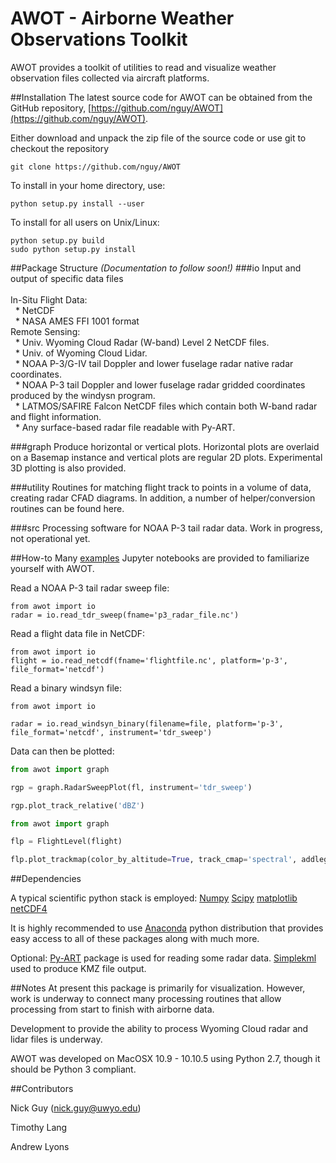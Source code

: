 AWOT - Airborne Weather Observations Toolkit
===============

AWOT provides a toolkit of utilities to read and visualize weather observation files collected via aircraft platforms.


##Installation
The latest source code for AWOT can be obtained from the GitHub repository,
[https://github.com/nguy/AWOT](https://github.com/nguy/AWOT).

Either download and unpack the zip file of the source code or use git to checkout the repository

```
git clone https://github.com/nguy/AWOT
```
To install in your home directory, use:

```
python setup.py install --user
```
To install for all users on Unix/Linux:
```
python setup.py build
sudo python setup.py install
```

##Package Structure
_(Documentation to follow soon!)_
###io
Input and output of specific data files<br><br>
In-Situ Flight Data:<br>
&nbsp;&nbsp;* NetCDF<br>
&nbsp;&nbsp;* NASA AMES FFI 1001 format<br>
Remote Sensing:<br>
&nbsp;&nbsp;* Univ. Wyoming Cloud Radar (W-band) Level 2 NetCDF files.<br>
&nbsp;&nbsp;* Univ. of Wyoming Cloud Lidar.<br>
&nbsp;&nbsp;* NOAA P-3/G-IV tail Doppler and lower fuselage radar native radar coordinates.<br>
&nbsp;&nbsp;* NOAA P-3 tail Doppler and lower fuselage radar gridded coordinates produced by the windysn program.<br>
&nbsp;&nbsp;* LATMOS/SAFIRE Falcon NetCDF files which contain both W-band radar and flight information.<br>
&nbsp;&nbsp;* Any surface-based radar file readable with Py-ART.

###graph
Produce horizontal or vertical plots.  Horizontal plots are overlaid on a Basemap instance and vertical plots are regular 2D plots. Experimental 3D plotting is also provided.

###utility
Routines for matching flight track to points in a volume of data, creating radar CFAD diagrams. In addition, a number of helper/conversion routines can be found here.

###src
Processing software for NOAA P-3 tail radar data. Work in progress, not operational yet.

##How-to
Many [examples](https://github.com/nguy/AWOT/tree/master/examples) Jupyter notebooks are provided to familiarize yourself with AWOT.

Read a NOAA P-3 tail radar sweep file:

```
from awot import io
radar = io.read_tdr_sweep(fname='p3_radar_file.nc')
```

Read a flight data file in NetCDF:
```
from awot import io
flight = io.read_netcdf(fname='flightfile.nc', platform='p-3', file_format='netcdf')
```

Read a binary windsyn file:
```
from awot import io

radar = io.read_windsyn_binary(filename=file, platform='p-3', file_format='netcdf', instrument='tdr_sweep')
```

Data can then be plotted:
```python
from awot import graph

rgp = graph.RadarSweepPlot(fl, instrument='tdr_sweep')

rgp.plot_track_relative('dBZ')

from awot import graph

flp = FlightLevel(flight)

flp.plot_trackmap(color_by_altitude=True, track_cmap='spectral', addlegend=True, addtitle=True)
```

##Dependencies

A typical scientific python stack is employed:
    [Numpy](http://www.scipy.org)
    [Scipy](http://www.scipy.org)
    [matplotlib](http://matplotlib.org)
    [netCDF4](http://code.google.com/p/netcdf4-python)

It is highly recommended to use [Anaconda](https://store.continuum.io/cshop/anaconda/) python
distribution that provides easy access to all of these packages along with much more.

Optional:
    [Py-ART](https://github.com/ARM-DOE/pyart) package is used for reading some radar data.
    [Simplekml](http://www.simplekml.com) used to produce KMZ file output.




##Notes
At present this package is primarily for visualization.  However, work is underway to connect
many processing routines that allow processing from start to finish with airborne data.

Development to provide the ability to process Wyoming Cloud radar and lidar files is underway.

AWOT was developed on MacOSX 10.9 - 10.10.5 using Python 2.7, though it should be Python 3 compliant.

##Contributors

Nick Guy (nick.guy@uwyo.edu)

Timothy Lang

Andrew Lyons

